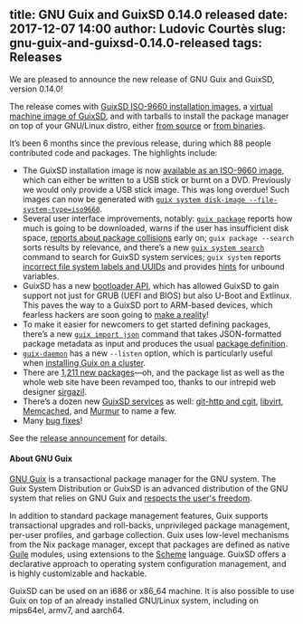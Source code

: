 title: GNU Guix and GuixSD 0.14.0 released
date: 2017-12-07 14:00
author: Ludovic Courtès
slug: gnu-guix-and-guixsd-0.14.0-released
tags: Releases
---
We are pleased to announce the new release of GNU Guix and GuixSD,
version 0.14.0!

The release comes with [GuixSD ISO-9660 installation
images](https://www.gnu.org/software/guix/manual/en/html_node/System-Installation.html),
a [virtual machine image of
GuixSD](https://www.gnu.org/software/guix/manual/en/html_node/Running-GuixSD-in-a-VM.html),
and with tarballs to install the package manager on top of your
GNU/Linux distro, either [from
source](https://www.gnu.org/software/guix/manual/en/html_node/Requirements.html)
or [from
binaries](https://www.gnu.org/software/guix/manual/en/html_node/Binary-Installation.html).

It’s been 6 months since the previous release, during which 88 people
contributed code and packages.  The highlights include:

  - The GuixSD installation image is now [available as an ISO-9660
    image](https://www.gnu.org/software/guix/manual/en/html_node/USB-Stick-and-DVD-Installation.html),
    which can either be written to a USB stick or burnt on a DVD.
    Previously we would only provide a USB stick image.  This was long
    overdue!  Such images can now be generated with [`guix system disk-image
    --file-system-type=iso9660`](https://www.gnu.org/software/guix/manual/en/html_node/Invoking-guix-system.html).
  - Several user interface improvements, notably: [`guix
    package`](https://www.gnu.org/software/guix/manual/en/html_node/Invoking-guix-package.html)
    reports how much is going to be downloaded, warns if the user has
    insufficient disk space, [reports about package
    collisions](https://debbugs.gnu.org/cgi/bugreport.cgi?bug=27271)
    early on; `guix package --search` sorts results by relevance, and
    there’s a new [`guix system
    search`](https://www.gnu.org/software/guix/manual/en/html_node/Invoking-guix-system.html)
    command to search for GuixSD system services; `guix system` reports
    [incorrect file system labels and
    UUIDs](https://debbugs.gnu.org/cgi/bugreport.cgi?bug=28706) and
    provides
    [hints](https://lists.gnu.org/archive/html/guix-devel/2017-11/msg00139.html)
    for unbound variables.
  - GuixSD has a new [bootloader
    API](https://www.gnu.org/software/guix/manual/en/html_node/Bootloader-Configuration.html#Bootloader-Configuration),
    which has allowed GuixSD to gain support not just for GRUB (UEFI and
    BIOS) but also U-Boot and Extlinux.  This paves the way to a GuixSD
    port to ARM-based devices, which fearless hackers are soon going to
    [make a
    reality](https://debbugs.gnu.org/cgi/bugreport.cgi?bug=29409)!
  - To make it easier for newcomers to get started defining packages,
    there’s a new [`guix import
    json`](https://www.gnu.org/software/guix/manual/en/html_node/Invoking-guix-import.html)
    command that takes JSON-formatted package metadata as input and
    produces the usual [package
    definition](https://www.gnu.org/software/guix/manual/en/html_node/Defining-Packages.html).
  - [`guix-daemon`](https://www.gnu.org/software/guix/manual/en/html_node/Invoking-guix_002ddaemon.html) 
	has a new `--listen` option, which is particularly useful when
	[installing Guix on a
	cluster](https://guix-hpc.bordeaux.inria.fr/blog/2017/11/installing-guix-on-a-cluster/).
  - There are [1,211 new
    packages](https://www.gnu.org/software/guix/packages/)—oh, and the
    package list as well as the whole web site have been revamped too,
    thanks to our intrepid web designer
    [sirgazil](https://sirgazil.bitbucket.io/).
  - There’s a dozen new [GuixSD
    services](https://www.gnu.org/software/guix/manual/en/html_node/Services.html)
    as well: [git-http and
    cgit](https://www.gnu.org/software/guix/manual/en/html_node/Version-Control-Services.html),
    [libvirt](https://www.gnu.org/software/guix/manual/en/html_node/Virtualization-Services.html),
    [Memcached](https://www.gnu.org/software/guix/manual/en/html_node/Database-Services.html),
    and
    [Murmur](https://www.gnu.org/software/guix/manual/en/html_node/Telephony-Services.html)
    to name a few.
  - Many [bug fixes](https://debbugs.gnu.org/cgi/pkgreport.cgi?pkg=guix#_4_2_5)!

See the [release
announcement](https://lists.gnu.org/archive/html/guix-devel/2017-12/msg00100.html)
for details.

  
#### About GNU Guix

[GNU Guix](https://www.gnu.org/software/guix) is a transactional package
manager for the GNU system.  The Guix System Distribution or GuixSD is
an advanced distribution of the GNU system that relies on GNU Guix and
[respects the user's
freedom](https://www.gnu.org/distros/free-system-distribution-guidelines.html).

In addition to standard package management features, Guix supports
transactional upgrades and roll-backs, unprivileged package management,
per-user profiles, and garbage collection.  Guix uses low-level
mechanisms from the Nix package manager, except that packages are
defined as native [Guile](https://www.gnu.org/software/guile) modules,
using extensions to the [Scheme](http://schemers.org) language.  GuixSD
offers a declarative approach to operating system configuration
management, and is highly customizable and hackable.

GuixSD can be used on an i686 or x86_64 machine.  It is also possible to
use Guix on top of an already installed GNU/Linux system, including on
mips64el, armv7, and aarch64.

